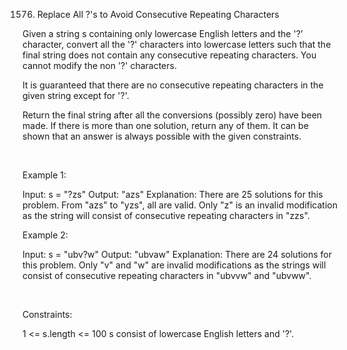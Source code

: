 1576. Replace All ?'s to Avoid Consecutive Repeating Characters

Given a string s containing only lowercase English letters and the '?' character, convert all the '?' characters into lowercase letters such that the final string does not contain any consecutive repeating characters. You cannot modify the non '?' characters.

It is guaranteed that there are no consecutive repeating characters in the given string except for '?'.

Return the final string after all the conversions (possibly zero) have been made. If there is more than one solution, return any of them. It can be shown that an answer is always possible with the given constraints.

 

Example 1:

Input: s = "?zs"
Output: "azs"
Explanation: There are 25 solutions for this problem. From "azs" to "yzs", all are valid. Only "z" is an invalid modification as the string will consist of consecutive repeating characters in "zzs".


Example 2:

Input: s = "ubv?w"
Output: "ubvaw"
Explanation: There are 24 solutions for this problem. Only "v" and "w" are invalid modifications as the strings will consist of consecutive repeating characters in "ubvvw" and "ubvww".


 

Constraints:

1 <= s.length <= 100
s consist of lowercase English letters and '?'.